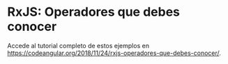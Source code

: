 # RxJS: Operadores que debes conocer

Accede al tutorial completo de estos ejemplos en https://codeangular.org/2018/11/24/rxjs-operadores-que-debes-conocer/.
